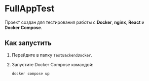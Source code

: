 # FullAppTest

Проект создан для тестирования работы с **Docker**, **nginx**, **React** и **Docker Compose**.

## Как запустить

1. Перейдите в папку `TestBackendDocker`.
2. Запустите Docker Compose командой:

   ```bash
   docker compose up

